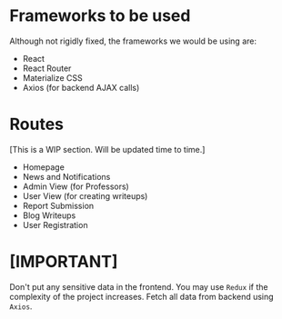 # Frameworks to be used

Although not rigidly fixed, the frameworks we would be using are:

- React
- React Router
- Materialize CSS
- Axios (for backend AJAX calls)

# Routes

[This is a WIP section. Will be updated time to time.]

- Homepage
- News and Notifications
- Admin View (for Professors)
- User View (for creating writeups)
- Report Submission
- Blog Writeups
- User Registration


# [IMPORTANT]

Don't put any sensitive data in the frontend. You may use `Redux` if the complexity of the project increases. Fetch all data from backend using `Axios`.
